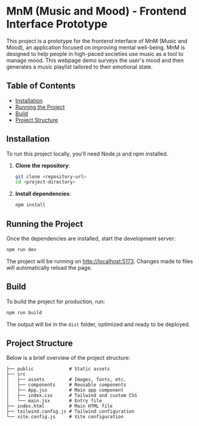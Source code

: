 
# MnM (Music and Mood) - Frontend Interface Prototype

This project is a prototype for the frontend interface of MnM (Music and Mood), an application focused on improving mental well-being. MnM is designed to help people in high-paced societies use music as a tool to manage mood. This webpage demo surveys the user's mood and then generates a music playlist tailored to their emotional state.

## Table of Contents

- [Installation](#installation)
- [Running the Project](#running-the-project)
- [Build](#build)
- [Project Structure](#project-structure)

## Installation

To run this project locally, you'll need Node.js and npm installed.

1. **Clone the repository**:

   ```bash
   git clone <repository-url>
   cd <project-directory>
   ```

2. **Install dependencies**:

   ```bash
   npm install
   ```

## Running the Project

Once the dependencies are installed, start the development server:

```bash
npm run dev
```

The project will be running on [http://localhost:5173](http://localhost:5173). Changes made to files will automatically reload the page.

## Build

To build the project for production, run:

```bash
npm run build
```

The output will be in the `dist` folder, optimized and ready to be deployed.

## Project Structure

Below is a brief overview of the project structure:

```plaintext
├── public             # Static assets
├── src
│   ├── assets         # Images, fonts, etc.
│   ├── components     # Reusable components
│   ├── App.jsx        # Main app component
│   ├── index.css      # Tailwind and custom CSS
│   └── main.jsx       # Entry file
├── index.html         # Main HTML file
├── tailwind.config.js # Tailwind configuration
└── vite.config.js     # Vite configuration
```
